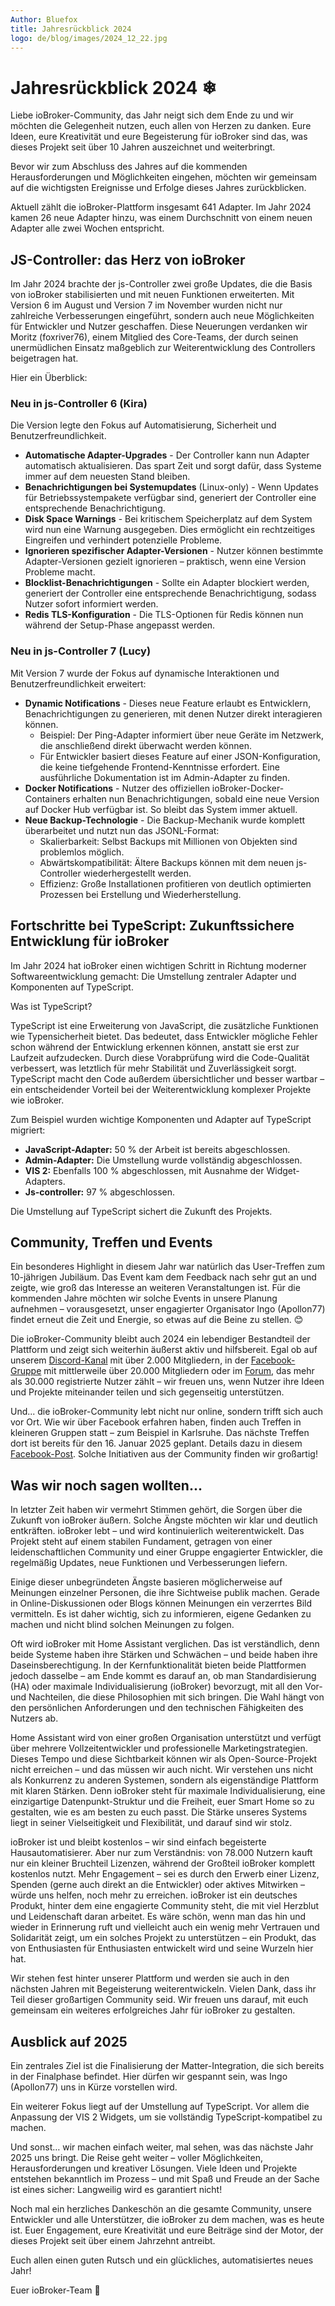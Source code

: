 ```yaml
---
Author: Bluefox
title: Jahresrückblick 2024
logo: de/blog/images/2024_12_22.jpg
---
```

# Jahresrückblick 2024 ❄
Liebe ioBroker-Community, das Jahr neigt sich dem Ende zu und wir möchten die Gelegenheit nutzen, euch allen von Herzen zu danken.
Eure Ideen, eure Kreativität und eure Begeisterung für ioBroker sind das, was dieses Projekt seit über 10 Jahren auszeichnet und weiterbringt.

Bevor wir zum Abschluss des Jahres auf die kommenden Herausforderungen und Möglichkeiten eingehen, möchten wir gemeinsam auf die wichtigsten Ereignisse und Erfolge dieses Jahres zurückblicken.

Aktuell zählt die ioBroker-Plattform insgesamt 641 Adapter. 
Im Jahr 2024 kamen 26 neue Adapter hinzu, was einem Durchschnitt von einem neuen Adapter alle zwei Wochen entspricht. 

## JS-Controller: das Herz von ioBroker
Im Jahr 2024 brachte der js-Controller zwei große Updates, die die Basis von ioBroker stabilisierten und mit neuen Funktionen erweiterten.
Mit Version 6 im August und Version 7 im November wurden nicht nur zahlreiche Verbesserungen eingeführt, sondern auch neue Möglichkeiten für Entwickler und Nutzer geschaffen.
Diese Neuerungen verdanken wir Moritz (foxriver76), einem Mitglied des Core-Teams, der durch seinen unermüdlichen Einsatz maßgeblich zur Weiterentwicklung des Controllers beigetragen hat. 

Hier ein Überblick:

### **Neu in js-Controller 6 (Kira)**

Die Version legte den Fokus auf Automatisierung, Sicherheit und Benutzerfreundlichkeit.

* **Automatische Adapter-Upgrades** - Der Controller kann nun Adapter automatisch aktualisieren. Das spart Zeit und sorgt dafür, dass Systeme immer auf dem neuesten Stand bleiben. 
* **Benachrichtigungen bei Systemupdates** (Linux-only) - Wenn Updates für Betriebssystempakete verfügbar sind, generiert der Controller eine entsprechende Benachrichtigung.
* **Disk Space Warnings** - Bei kritischem Speicherplatz auf dem System wird nun eine Warnung ausgegeben. Dies ermöglicht ein rechtzeitiges Eingreifen und verhindert potenzielle Probleme. 
* **Ignorieren spezifischer Adapter-Versionen** - Nutzer können bestimmte Adapter-Versionen gezielt ignorieren – praktisch, wenn eine Version Probleme macht.
* **Blocklist-Benachrichtigungen** - Sollte ein Adapter blockiert werden, generiert der Controller eine entsprechende Benachrichtigung, sodass Nutzer sofort informiert werden.
* **Redis TLS-Konfiguration** - Die TLS-Optionen für Redis können nun während der Setup-Phase angepasst werden.

### **Neu in js-Controller 7 (Lucy)**

Mit Version 7 wurde der Fokus auf dynamische Interaktionen und Benutzerfreundlichkeit erweitert:
* **Dynamic Notifications** - Dieses neue Feature erlaubt es Entwicklern, Benachrichtigungen zu generieren, mit denen Nutzer direkt interagieren können.
    * Beispiel: Der Ping-Adapter informiert über neue Geräte im Netzwerk, die anschließend direkt überwacht werden können.
    * Für Entwickler basiert dieses Feature auf einer JSON-Konfiguration, die keine tiefgehende Frontend-Kenntnisse erfordert. Eine ausführliche Dokumentation ist im Admin-Adapter zu finden.
* **Docker Notifications** - Nutzer des offiziellen ioBroker-Docker-Containers erhalten nun Benachrichtigungen, sobald eine neue Version auf Docker Hub verfügbar ist. So bleibt das System immer aktuell.
* **Neue Backup-Technologie** - Die Backup-Mechanik wurde komplett überarbeitet und nutzt nun das JSONL-Format:
    * Skalierbarkeit: Selbst Backups mit Millionen von Objekten sind problemlos möglich.
    * Abwärtskompatibilität: Ältere Backups können mit dem neuen js-Controller wiederhergestellt werden.
    * Effizienz: Große Installationen profitieren von deutlich optimierten Prozessen bei Erstellung und Wiederherstellung.

## Fortschritte bei TypeScript: Zukunftssichere Entwicklung für ioBroker

Im Jahr 2024 hat ioBroker einen wichtigen Schritt in Richtung moderner Softwareentwicklung gemacht: Die Umstellung zentraler Adapter und Komponenten auf TypeScript.

Was ist TypeScript?

TypeScript ist eine Erweiterung von JavaScript, die zusätzliche Funktionen wie Typensicherheit bietet. 
Das bedeutet, dass Entwickler mögliche Fehler schon während der Entwicklung erkennen können, anstatt sie erst zur Laufzeit aufzudecken. 
Durch diese Vorabprüfung wird die Code-Qualität verbessert, was letztlich für mehr Stabilität und Zuverlässigkeit sorgt.
TypeScript macht den Code außerdem übersichtlicher und besser wartbar – ein entscheidender Vorteil bei der Weiterentwicklung komplexer Projekte wie ioBroker.

Zum Beispiel wurden wichtige Komponenten und Adapter auf TypeScript migriert:

* **JavaScript-Adapter:** 50 % der Arbeit ist bereits abgeschlossen.
* **Admin-Adapter:** Die Umstellung wurde vollständig abgeschlossen.
* **VIS 2:** Ebenfalls 100 % abgeschlossen, mit Ausnahme der Widget-Adapters.
* **Js-controller:** 97 % abgeschlossen.

Die Umstellung auf TypeScript sichert die Zukunft des Projekts.

## Community, Treffen und Events
Ein besonderes Highlight in diesem Jahr war natürlich das User-Treffen zum 10-jährigen Jubiläum. 
Das Event kam dem Feedback nach sehr gut an und zeigte, wie groß das Interesse an weiteren Veranstaltungen ist. 
Für die kommenden Jahre möchten wir solche Events in unsere Planung aufnehmen – 
vorausgesetzt, unser engagierter Organisator Ingo (Apollon77) findet erneut die Zeit und Energie, so etwas auf die Beine zu stellen. 😊

Die ioBroker-Community bleibt auch 2024 ein lebendiger Bestandteil der Plattform und zeigt sich weiterhin äußerst aktiv und hilfsbereit. 
Egal ob auf unserem [Discord-Kanal](https://discord.com/invite/HwUCwsH) mit über 2.000 Mitgliedern,
in der [Facebook-Gruppe](https://www.facebook.com/groups/440499112958264) mit mittlerweile über 20.000 Mitgliedern oder im [Forum](https://forum.iobroker.net/category/4/deutsch), 
das mehr als 30.000 registrierte Nutzer zählt – wir freuen uns, wenn Nutzer ihre Ideen und Projekte miteinander teilen und sich gegenseitig unterstützen.

Und... die ioBroker-Community lebt nicht nur online, sondern trifft sich auch vor Ort.
Wie wir über Facebook erfahren haben, finden auch Treffen in kleineren Gruppen statt – zum Beispiel in Karlsruhe. 
Das nächste Treffen dort ist bereits für den 16. Januar 2025 geplant.
Details dazu in diesem [Facebook-Post](https://www.facebook.com/groups/440499112958264/permalink/2430520600622762/?rdid=zhb8LwR9ney1VfTU).
Solche Initiativen aus der Community finden wir großartig! 

## Was wir noch sagen wollten...

In letzter Zeit haben wir vermehrt Stimmen gehört, die Sorgen über die Zukunft von ioBroker äußern.
Solche Ängste möchten wir klar und deutlich entkräften. ioBroker lebt – und wird kontinuierlich weiterentwickelt.
Das Projekt steht auf einem stabilen Fundament, getragen von einer leidenschaftlichen Community und einer Gruppe engagierter Entwickler, die regelmäßig Updates, neue Funktionen und Verbesserungen liefern.

Einige dieser unbegründeten Ängste basieren möglicherweise auf Meinungen einzelner Personen, die ihre Sichtweise publik machen.
Gerade in Online-Diskussionen oder Blogs können Meinungen ein verzerrtes Bild vermitteln.
Es ist daher wichtig, sich zu informieren, eigene Gedanken zu machen und nicht blind solchen Meinungen zu folgen. 

Oft wird ioBroker mit Home Assistant verglichen.
Das ist verständlich, denn beide Systeme haben ihre Stärken und Schwächen – und beide haben ihre Daseinsberechtigung.
In der Kernfunktionalität bieten beide Plattformen jedoch dasselbe – am Ende kommt es darauf an, ob man Standardisierung (HA) oder maximale Individualisierung (ioBroker) bevorzugt,
mit all den Vor- und Nachteilen, die diese Philosophien mit sich bringen.
Die Wahl hängt von den persönlichen Anforderungen und den technischen Fähigkeiten des Nutzers ab.

Home Assistant wird von einer großen Organisation unterstützt und verfügt über mehrere Vollzeitentwickler und professionelle Marketingstrategien. 
Dieses Tempo und diese Sichtbarkeit können wir als Open-Source-Projekt nicht erreichen – und das müssen wir auch nicht. 
Wir verstehen uns nicht als Konkurrenz zu anderen Systemen, sondern als eigenständige Plattform mit klaren Stärken. 
Denn ioBroker steht für maximale Individualisierung, eine einzigartige Datenpunkt-Struktur und die Freiheit, euer Smart Home so zu gestalten, wie es am besten zu euch passt. 
Die Stärke unseres Systems liegt in seiner Vielseitigkeit und Flexibilität, und darauf sind wir stolz. 

ioBroker ist und bleibt kostenlos – wir sind einfach begeisterte Hausautomatisierer.
Aber nur zum Verständnis: von 78.000 Nutzern kauft nur ein kleiner Bruchteil Lizenzen, während der Großteil ioBroker komplett kostenlos nutzt.
Mehr Engagement – sei es durch den Erwerb einer Lizenz, Spenden (gerne auch direkt an die Entwickler) oder aktives Mitwirken – würde uns helfen, noch mehr zu erreichen.
ioBroker ist ein deutsches Produkt, hinter dem eine engagierte Community steht, die mit viel Herzblut und Leidenschaft daran arbeitet.
Es wäre schön, wenn man das hin und wieder in Erinnerung ruft und vielleicht auch ein wenig mehr Vertrauen und Solidarität zeigt, um ein solches Projekt zu unterstützen – ein Produkt,
das von Enthusiasten für Enthusiasten entwickelt wird und seine Wurzeln hier hat.

Wir stehen fest hinter unserer Plattform und werden sie auch in den nächsten Jahren mit Begeisterung weiterentwickeln. 
Vielen Dank, dass ihr Teil dieser großartigen Community seid.
Wir freuen uns darauf, mit euch gemeinsam ein weiteres erfolgreiches Jahr für ioBroker zu gestalten.

## Ausblick auf 2025
 
Ein zentrales Ziel ist die Finalisierung der Matter-Integration, die sich bereits in der Finalphase befindet. 
Hier dürfen wir gespannt sein, was Ingo (Apollon77) uns in Kürze vorstellen wird.

Ein weiterer Fokus liegt auf der Umstellung auf TypeScript. Vor allem die Anpassung der VIS 2 Widgets, um sie vollständig TypeScript-kompatibel zu machen.

Und sonst… wir machen einfach weiter, mal sehen, was das nächste Jahr 2025 uns bringt. 
Die Reise geht weiter – voller Möglichkeiten, Herausforderungen und kreativer Lösungen. 
Viele Ideen und Projekte entstehen bekanntlich im Prozess – und mit Spaß und Freude an der Sache ist eines sicher: Langweilig wird es garantiert nicht!

Noch mal ein herzliches Dankeschön an die gesamte Community, unsere Entwickler und alle Unterstützer, die ioBroker zu dem machen, was es heute ist. 
Euer Engagement, eure Kreativität und eure Beiträge sind der Motor, der dieses Projekt seit über einem Jahrzehnt antreibt.

Euch allen einen guten Rutsch und ein glückliches, automatisiertes neues Jahr!

Euer ioBroker-Team 🎅
